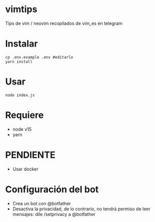 # vimtips

Tips de vim / neovim recopilados de vim_es en telegram 

# Instalar

```
cp .env.example .env #editarlo
yarn install
```

# Usar

```
node index.js
```

# Requiere

- node v15
- yarn

# PENDIENTE

- Usar docker

# Configuración del bot

- Crea un bot con @botfather
- Desactiva la privacidad, de lo contrario, no tendrá permiso de leer mensajes: dile /setprivacy a @botfather
